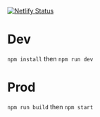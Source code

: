 [![Netlify Status](https://api.netlify.com/api/v1/badges/350d423e-f648-4510-b6a5-3cb6172f9218/deploy-status)](https://app.netlify.com/sites/practical-poitras-3f67b9/deploys)

# Dev

`npm install` then `npm run dev`

# Prod

`npm run build` then `npm start`

